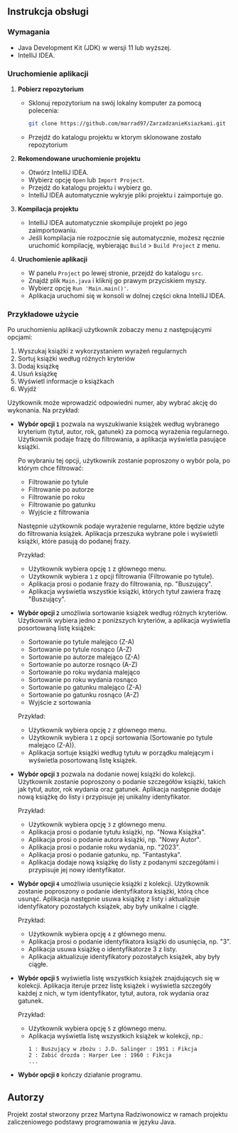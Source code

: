 ## Instrukcja obsługi

### Wymagania

- Java Development Kit (JDK) w wersji 11 lub wyższej.
- IntelliJ IDEA.

### Uruchomienie aplikacji

1. **Pobierz repozytorium**

    - Sklonuj repozytorium na swój lokalny komputer za pomocą polecenia:
      ```sh
      git clone https://github.com/marrad97/ZarzadzanieKsiazkami.git
      ```
    - Przejdź do katalogu projektu w ktorym sklonowane zostało repozytorium

2. **Rekomendowane uruchomienie projektu**
    
    - Otwórz IntelliJ IDEA.
    - Wybierz opcję `Open` lub `Import Project`.
    - Przejdź do katalogu projektu i wybierz go.
    - IntelliJ IDEA automatycznie wykryje pliki projektu i zaimportuje go.

3. **Kompilacja projektu**

    - IntelliJ IDEA automatycznie skompiluje projekt po jego zaimportowaniu.
    - Jeśli kompilacja nie rozpocznie się automatycznie, możesz ręcznie uruchomić kompilację, wybierając `Build` > `Build Project` z menu.

4. **Uruchomienie aplikacji**
    - W panelu `Project` po lewej stronie, przejdź do katalogu `src`.
    - Znajdź plik `Main.java` i kliknij go prawym przyciskiem myszy.
    - Wybierz opcję `Run 'Main.main()'`.
    - Aplikacja uruchomi się w konsoli w dolnej części okna IntelliJ IDEA.

### Przykładowe użycie

Po uruchomieniu aplikacji użytkownik zobaczy menu z następującymi opcjami:

1. Wyszukaj książki z wykorzystaniem wyrażeń regularnych
2. Sortuj książki według różnych kryteriów
3. Dodaj książkę
4. Usuń książkę
5. Wyświetl informacje o książkach
0. Wyjdź

Użytkownik może wprowadzić odpowiedni numer, aby wybrać akcję do wykonania. Na przykład:

- **Wybór opcji `1`** pozwala na wyszukiwanie książek według wybranego kryterium (tytuł, autor, rok, gatunek) za pomocą wyrażenia regularnego. Użytkownik podaje frazę do filtrowania, a aplikacja wyświetla pasujące książki.

  Po wybraniu tej opcji, użytkownik zostanie poproszony o wybór pola, po którym chce filtrować:

    - Filtrowanie po tytule
    - Filtrowanie po autorze
    - Filtrowanie po roku
    - Filtrowanie po gatunku
    - Wyjście z filtrowania

  Następnie użytkownik podaje wyrażenie regularne, które będzie użyte do filtrowania książek. Aplikacja przeszuka wybrane pole i wyświetli książki, które pasują do podanej frazy.

  Przykład:

    - Użytkownik wybiera opcję `1` z głównego menu.
    - Użytkownik wybiera `1` z opcji filtrowania (Filtrowanie po tytule).
    - Aplikacja prosi o podanie frazy do filtrowania, np. "Buszujący".
    - Aplikacja wyświetla wszystkie książki, których tytuł zawiera frazę "Buszujący".

- **Wybór opcji `2`** umożliwia sortowanie książek według różnych kryteriów. Użytkownik wybiera jedno z poniższych kryteriów, a aplikacja wyświetla posortowaną listę książek:

    - Sortowanie po tytule malejąco (Z-A)
    - Sortowanie po tytule rosnąco (A-Z)
    - Sortowanie po autorze malejąco (Z-A)
    - Sortowanie po autorze rosnąco (A-Z)
    - Sortowanie po roku wydania malejąco
    - Sortowanie po roku wydania rosnąco
    - Sortowanie po gatunku malejąco (Z-A)
    - Sortowanie po gatunku rosnąco (A-Z)
    - Wyjście z sortowania

  Przykład:

    - Użytkownik wybiera opcję `2` z głównego menu.
    - Użytkownik wybiera `1` z opcji sortowania (Sortowanie po tytule malejąco (Z-A)).
    - Aplikacja sortuje książki według tytułu w porządku malejącym i wyświetla posortowaną listę książek.

- **Wybór opcji `3`** pozwala na dodanie nowej książki do kolekcji. Użytkownik zostanie poproszony o podanie szczegółów książki, takich jak tytuł, autor, rok wydania oraz gatunek. Aplikacja następnie dodaje nową książkę do listy i przypisuje jej unikalny identyfikator.

  Przykład:

    - Użytkownik wybiera opcję `3` z głównego menu.
    - Aplikacja prosi o podanie tytułu książki, np. "Nowa Książka".
    - Aplikacja prosi o podanie autora książki, np. "Nowy Autor".
    - Aplikacja prosi o podanie roku wydania, np. "2023".
    - Aplikacja prosi o podanie gatunku, np. "Fantastyka".
    - Aplikacja dodaje nową książkę do listy z podanymi szczegółami i przypisuje jej nowy identyfikator.

- **Wybór opcji `4`** umożliwia usunięcie książki z kolekcji. Użytkownik zostanie poproszony o podanie identyfikatora książki, którą chce usunąć. Aplikacja następnie usuwa książkę z listy i aktualizuje identyfikatory pozostałych książek, aby były unikalne i ciągłe.

  Przykład:

    - Użytkownik wybiera opcję `4` z głównego menu.
    - Aplikacja prosi o podanie identyfikatora książki do usunięcia, np. "3".
    - Aplikacja usuwa książkę o identyfikatorze 3 z listy.
    - Aplikacja aktualizuje identyfikatory pozostałych książek, aby były ciągłe.

- **Wybór opcji `5`** wyświetla listę wszystkich książek znajdujących się w kolekcji. Aplikacja iteruje przez listę książek i wyświetla szczegóły każdej z nich, w tym identyfikator, tytuł, autora, rok wydania oraz gatunek.

  Przykład:

    - Użytkownik wybiera opcję `5` z głównego menu.
    - Aplikacja wyświetla listę wszystkich książek w kolekcji, np.:
      ```
      1 : Buszujący w zbożu : J.D. Salinger : 1951 : Fikcja
      2 : Zabić drozda : Harper Lee : 1960 : Fikcja
      ...
      ```

- **Wybór opcji `0`** kończy działanie programu.

## Autorzy

Projekt został stworzony przez Martyna Radziwonowicz w ramach projektu zaliczeniowego podstawy programowania w języku Java.
